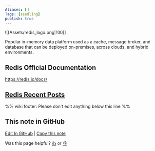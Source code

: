 ```yaml
---
Aliases: []
Tags: [seedling]
publish: true
---
```


![[Assets/redis_logo.png|100]]

Popular in-memory data platform used as a cache, message broker, and database that can be deployed on-premises, across clouds, and hybrid environments.

## Redis Official Documentation

https://redis.io/docs/

## [Redis Recent Posts](https://www.reddit.com/r/dataengineering/search/?q=Redis&restrict_sr=1&sr_nsfw=)

%% wiki footer: Please don't edit anything below this line %%

## This note in GitHub

<span class="git-footer">[Edit In GitHub](https://github.dev/data-engineering-community/data-engineering-wiki/blob/main/Tools/Redis.md "git-hub-edit-note") | [Copy this note](https://raw.githubusercontent.com/data-engineering-community/data-engineering-wiki/main/Tools/Redis.md "git-hub-copy-note")</span>

<span class="git-footer">Was this page helpful?
[👍](https://tally.so/r/3jZ8D4?rating=Yes&url=https://dataengineering.wiki/Tools/Redis) or [👎](https://tally.so/r/3jZ8D4?rating=No&url=https://dataengineering.wiki/Tools/Redis)</span>
